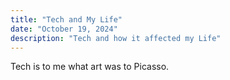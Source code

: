 ```yaml
---
title: "Tech and My Life"
date: "October 19, 2024"
description: "Tech and how it affected my Life"
---
```


Tech is to me what art was to Picasso.
